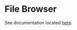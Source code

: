 # File Browser

See documentation located [here][1].

[1]: <https://nicholaswilde.io/homelab/apps/file browser/>
